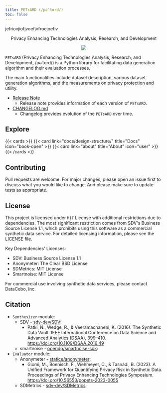 ```yaml
---
title: PETsARD (/pəˈtɑrd/)
toc: false
---
```

jefriovjiofjvoefjvfroejoefiv



<p style="text-align:center">
  Privacy Enhancing Technologies Analysis, Research, and Development
</p>

<p align="center"><img src="/PETsARD/images/PETsARD-logo.png"></p>

`PETsARD` (Privacy Enhancing Technologies Analysis, Research, and Development, /pəˈtɑrd/) is a Python library for facilitating data generation algorithm and their evaluation processes.

The main functionalities include dataset description, various dataset generation algorithms, and the measurements on privacy protection and utility.

- [Release Note](https://github.com/nics-tw/PETsARD/releases)
  - Release note provides information of each version of `PETsARD`.
- [CHANGELOG.md](https://github.com/nics-tw/PETsARD/blob/main/CHANGELOG.md)
  - Changelog provides evolution of the `PETsARD` over time.

## Explore

{{< cards >}}
{{< card link="docs/design-structure/" title="Docs" icon="book-open" >}}
{{< card link="about" title="About" icon="user" >}}
{{< /cards >}}

## Contributing

Pull requests are welcome. For major changes, please open an issue first to discuss what you would like to change. And please make sure to update tests as appropriate.

## License

This project is licensed under `MIT` License with additional restrictions due to dependencies. The most significant restriction comes from SDV's Business Source License 1.1, which prohibits using this software as a commercial synthetic data service. For detailed licensing information, please see the LICENSE file.

Key Dependencies' Licenses:

- SDV: Business Source License 1.1
- Anonymeter: The Clear BSD License
- SDMetrics: MIT License
- Smartnoise: MIT License

For commercial use involving synthetic data services, please contact DataCebo, Inc.

## Citation

- `Synthesizer` module:
  - SDV - [sdv-dev/SDV](https://github.com/sdv-dev/SDV):
    - Patki, N., Wedge, R., & Veeramachaneni, K. (2016). The Synthetic Data Vault. IEEE International Conference on Data Science and Advanced Analytics (DSAA), 399–410. https://doi.org/10.1109/DSAA.2016.49
  - smartnoise - [opendp/smartnoise-sdk](https://github.com/opendp/smartnoise-sdk):
- `Evaluator` module:
  - Anonymeter - [statice/anonymeter](https://github.com/statice/anonymeter):
    - Giomi, M., Boenisch, F., Wehmeyer, C., & Tasnádi, B. (2023). A Unified Framework for Quantifying Privacy Risk in Synthetic Data. Proceedings of Privacy Enhancing Technologies Symposium. https://doi.org/10.56553/popets-2023-0055
  - SDMetrics - [sdv-dev/SDMetrics](https://github.com/sdv-dev/SDMetrics)
